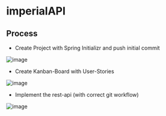 # imperialAPI

## Process

* Create Project with Spring Initializr and push initial commit

![image](https://user-images.githubusercontent.com/104840227/175025051-77d9d0bb-8b7f-4408-acc2-572933474cc0.png)

* Create Kanban-Board with User-Stories

![image](https://user-images.githubusercontent.com/104840227/175024845-8becf1b5-4e5f-49bc-89c0-8dcd9d5bf09a.png)

* Implement the rest-api (with correct git workflow)

![image](https://user-images.githubusercontent.com/104840227/175028079-df60c39d-94e6-4606-b7d4-75f5fb2beb0e.png)
